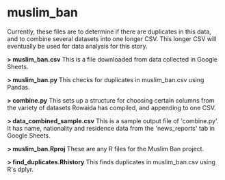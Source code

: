 # muslim_ban

Currently, these files are to determine if there are duplicates in this data, and to combine several datasets into one longer CSV. This longer CSV will eventually be used for data analysis for this story.

**> muslim_ban.csv**
This is a file downloaded from data collected in Google Sheets.

**> muslim_ban.py**
This checks for duplicates in muslim_ban.csv using Pandas.

**> combine.py**
This sets up a structure for choosing certain columns from the variety of datasets Rowaida has compiled, and appending to one CSV.

**> data_combined_sample.csv**
This is a sample output file of 'combine.py'. It has name, nationality and residence data from the 'news_reports' tab in Google Sheets.

**> muslim_ban.Rproj**
These are any R files for the Muslim Ban project.

**> find_duplicates.Rhistory**
This finds duplicates in muslim_ban.csv using R's dplyr.
